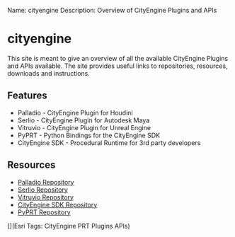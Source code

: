 Name: cityengine
Description: Overview of CityEngine Plugins and APIs

# cityengine

This site is meant to give an overview of all the available CityEngine Plugins and APIs available. The site provides useful links to repositories, resources, downloads and instructions.

## Features
* Palladio - CityEngine Plugin for Houdini
* Serlio - CityEngine Plugin for Autodesk Maya
* Vitruvio - CityEngine Plugin for Unreal Engine
* PyPRT - Python Bindings for the CityEngine SDK
* CityEngine SDK - Procedural Runtime for 3rd party developers

## Resources

* [Palladio Repository](http://esri.github.com/palladio)
* [Serlio Repository](http://esri.github.com/serlio)
* [Vitruvio Repository](http://esri.github.com/vitruvio)
* [CityEngine SDK Repository](http://esri.github.com/cityengine-sdk)
* [PyPRT Repository](http://esri.github.com/pyprt)


[](Esri Tags: CityEngine PRT Plugins APIs)
